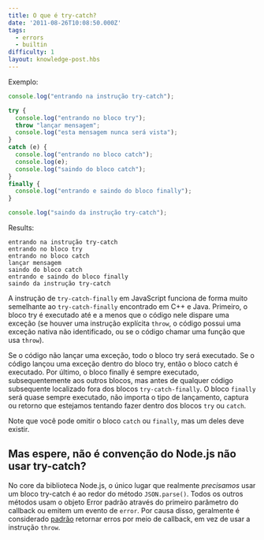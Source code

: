 ```yaml
---
title: O que é try-catch?
date: '2011-08-26T10:08:50.000Z'
tags:
  - errors
  - builtin
difficulty: 1
layout: knowledge-post.hbs
---
```


Exemplo:

```javascript
console.log("entrando na instrução try-catch");

try {
  console.log("entrando no bloco try");
  throw "lançar mensagem";
  console.log("esta mensagem nunca será vista");
}
catch (e) {
  console.log("entrando no bloco catch");
  console.log(e);
  console.log("saindo do bloco catch");
}
finally {
  console.log("entrando e saindo do bloco finally");
}

console.log("saindo da instrução try-catch");
```

Results:

```
entrando na instrução try-catch
entrando no bloco try
entrando no bloco catch
lançar mensagem
saindo do bloco catch
entrando e saindo do bloco finally
saindo da instrução try-catch
```

<!-- JavaScript's `try-catch-finally` statement works very similarly to the `try-catch-finally` encountered in C++ and Java. First, the try block is executed until and unless the code in it throws an exception (whether it is an explicit `throw` statement, the code has an uncaught native exception, or if the code calls a function that uses `throw`). -->
A instrução de `try-catch-finally` em JavaScript funciona de forma muito semelhante ao `try-catch-finally` encontrado em C++ e Java. Primeiro, o bloco try é executado até e a menos que o código nele dispare uma exceção (se houver uma instrução explícita `throw`, o código possui uma exceção nativa não identificado, ou se o código chamar uma função que usa `throw`).

<!-- If the code doesn't throw an exception, then the whole try block is executed. If the code threw an exception inside the try block, then the catch block is executed. Last of all, the finally block is always executed, subsequent to the other blocks but prior to any subsequent code located outside of the `try-catch-finally` blocks. The `finally` block will just about always execute, no matter what kind of throwing, catching, or returning one might be trying to do inside the `try` or `catch` blocks. -->
Se o código não lançar uma exceção, todo o bloco try será executado. Se o código lançou uma exceção dentro do bloco try, então o bloco catch é executado. Por último, o bloco finally é sempre executado, subsequentemente aos outros blocos, mas antes de qualquer código subsequente localizado fora dos blocos `try-catch-finally`. O bloco `finally` será quase sempre executado, não importa o tipo de lançamento, captura ou retorno que estejamos tentando fazer dentro dos blocos `try` ou `catch`.

<!-- Note that you can omit the `catch` or `finally` block, but one of them must be present. -->
Note que você pode omitir o bloco `catch` ou `finally`, mas um deles deve existir.

<!-- ## But wait, isn't it Node.js convention to not use try-catch? -->
## Mas espere, não é convenção do Node.js não usar try-catch?

<!-- In the core Node.js libraries, the only place that one really *needs* to use a try-catch is around `JSON.parse()`. All of the other methods use either the standard Error object through the first parameter of the callback or emit an `error` event. Because of this, it is generally considered [standard](/en/knowledge/errors/what-are-the-error-conventions/) to return errors through the callback rather than to use the `throw` statement. -->
No core da biblioteca Node.js, o único lugar que realmente *precisamos* usar um bloco try-catch é ao redor do método `JSON.parse()`. Todos os outros métodos usam o objeto Error padrão através do primeiro parâmetro do callback ou emitem um evento de `error`. Por causa disso, geralmente é considerado [padrão](/pt-br/knowledge/errors/what-are-the-error-conventions/) retornar erros por meio de callback, em vez de usar a instrução `throw`.
